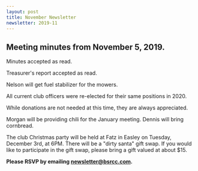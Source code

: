 ```yaml
---
layout: post
title: November Newsletter
newsletter: 2019-11
---
```

## Meeting minutes from November 5, 2019.

Minutes accepted as read.

Treasurer's report accepted as read.

Nelson will get fuel stabilizer for the mowers.

All current club officers were re-elected for their same positions in 2020.

While donations are not needed at this time, they are always appreciated.

Morgan will be providing chili for the January meeting. Dennis will bring
cornbread.

The club Christmas party will be held at Fatz in Easley on Tuesday, December
3rd, at 6PM. There will be a "dirty santa" gift swap. If you would like to
participate in the gift swap, please bring a gift valued at about $15. 

**Please RSVP by emailing <newsletter@bsrcc.com>.**
